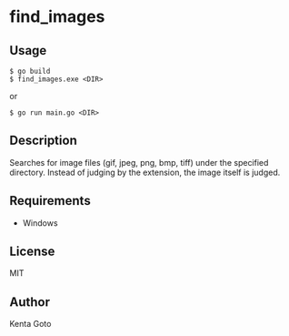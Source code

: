# find_images 

## Usage
```
$ go build  
$ find_images.exe <DIR>
```
or  
```
$ go run main.go <DIR>
```

## Description
Searches for image files (gif, jpeg, png, bmp, tiff) under the specified directory. Instead of judging by the extension, the image itself is judged.  

## Requirements
- Windows

## License
MIT

## Author  
Kenta Goto
